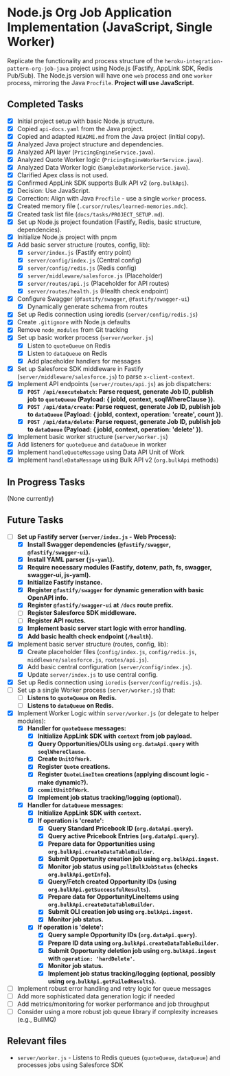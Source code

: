 # Node.js Org Job Application Implementation (JavaScript, Single Worker)

Replicate the functionality and process structure of the `heroku-integration-pattern-org-job-java` project using Node.js (Fastify, AppLink SDK, Redis Pub/Sub). The Node.js version will have one `web` process and one `worker` process, mirroring the Java `Procfile`. **Project will use JavaScript.**

## Completed Tasks
- [x] Initial project setup with basic Node.js structure.
- [x] Copied `api-docs.yaml` from the Java project.
- [x] Copied and adapted `README.md` from the Java project (initial copy).
- [x] Analyzed Java project structure and dependencies.
- [x] Analyzed API layer (`PricingEngineService.java`).
- [x] Analyzed Quote Worker logic (`PricingEngineWorkerService.java`).
- [x] Analyzed Data Worker logic (`SampleDataWorkerService.java`).
- [x] Clarified Apex class is not used.
- [x] Confirmed AppLink SDK supports Bulk API v2 (`org.bulkApi`).
- [x] Decision: Use JavaScript.
- [x] Correction: Align with Java `Procfile` - use a single `worker` process.
- [x] Created memory file (`.cursor/rules/learned-memories.mdc`).
- [x] Created task list file (`docs/tasks/PROJECT_SETUP.md`).
- [x] Set up Node.js project foundation (Fastify, Redis, basic structure, dependencies).
- [x] Initialize Node.js project with pnpm
- [x] Add basic server structure (routes, config, lib):
  - [x] `server/index.js` (Fastify entry point)
  - [x] `server/config/index.js` (Central config)
  - [x] `server/config/redis.js` (Redis config)
  - [x] `server/middleware/salesforce.js` (Placeholder)
  - [x] `server/routes/api.js` (Placeholder for API routes)
  - [x] `server/routes/health.js` (Health check endpoint)
- [x] Configure Swagger (`@fastify/swagger`, `@fastify/swagger-ui`)
  - [x] Dynamically generate schema from routes
- [x] Set up Redis connection using ioredis (`server/config/redis.js`)
- [x] Create `.gitignore` with Node.js defaults
- [x] Remove `node_modules` from Git tracking
- [x] Set up basic worker process (`server/worker.js`)
  - [x] Listen to `quoteQueue` on Redis
  - [x] Listen to `dataQueue` on Redis
  - [x] Add placeholder handlers for messages
- [x] Set up Salesforce SDK middleware in Fastify (`server/middleware/salesforce.js`) to parse `x-client-context`.
- [x] Implement API endpoints (`server/routes/api.js`) as job dispatchers:
  - [x] **`POST /api/executebatch`: Parse request, generate Job ID, publish job to `quoteQueue` (Payload: { jobId, context, soqlWhereClause }).**
  - [x] **`POST /api/data/create`: Parse request, generate Job ID, publish job to `dataQueue` (Payload: { jobId, context, operation: 'create', count }).**
  - [x] **`POST /api/data/delete`: Parse request, generate Job ID, publish job to `dataQueue` (Payload: { jobId, context, operation: 'delete' }).**
- [x] Implement basic worker structure (`server/worker.js`)
- [x] Add listeners for `quoteQueue` and `dataQueue` in worker
- [x] Implement `handleQuoteMessage` using Data API Unit of Work
- [x] Implement `handleDataMessage` using Bulk API v2 (`org.bulkApi` methods)

## In Progress Tasks

(None currently)

## Future Tasks
- [ ] **Set up Fastify server (`server/index.js` - Web Process):**
    - [x] **Install Swagger dependencies (`@fastify/swagger`, `@fastify/swagger-ui`).**
    - [x] **Install YAML parser (`js-yaml`).**
    - [x] **Require necessary modules (Fastify, dotenv, path, fs, swagger, swagger-ui, js-yaml).**
    - [x] **Initialize Fastify instance.**
    - [x] **Register `@fastify/swagger` for dynamic generation with basic OpenAPI info.**
    - [x] **Register `@fastify/swagger-ui` at `/docs` route prefix.**
    - [ ] **Register Salesforce SDK middleware.**
    - [ ] **Register API routes.**
    - [x] **Implement basic server start logic with error handling.**
    - [x] **Add basic health check endpoint (`/health`).**
- [x] Implement basic server structure (routes, config, lib):
    - [x] Create placeholder files (`config/index.js`, `config/redis.js`, `middleware/salesforce.js`, `routes/api.js`).
    - [x] Add basic central configuration (`server/config/index.js`).
    - [x] Update `server/index.js` to use central config.
- [x] Set up Redis connection using `ioredis` (`server/config/redis.js`).
- [ ] Set up a single Worker process (`server/worker.js`) that:
    - [ ] **Listens to `quoteQueue` on Redis.**
    - [ ] **Listens to `dataQueue` on Redis.**
- [x] Implement Worker Logic within `server/worker.js` (or delegate to helper modules):
    - [x] **Handler for `quoteQueue` messages:**
        - [x] **Initialize AppLink SDK with `context` from job payload.**
        - [x] **Query Opportunities/OLIs using `org.dataApi.query` with `soqlWhereClause`.**
        - [x] **Create `UnitOfWork`.**
        - [x] **Register `Quote` creations.**
        - [x] **Register `QuoteLineItem` creations (applying discount logic - make dynamic?).**
        - [x] **`commitUnitOfWork`.**
        - [x] **Implement job status tracking/logging (optional).**
    - [x] **Handler for `dataQueue` messages:**
        - [x] **Initialize AppLink SDK with `context`.**
        - [x] **If operation is 'create':**
            - [x] **Query Standard Pricebook ID (`org.dataApi.query`).**
            - [x] **Query active Pricebook Entries (`org.dataApi.query`).**
            - [x] **Prepare data for Opportunities using `org.bulkApi.createDataTableBuilder`.**
            - [x] **Submit Opportunity creation job using `org.bulkApi.ingest`.**
            - [x] **Monitor job status using `pollBulkJobStatus` (checks `org.bulkApi.getInfo`).**
            - [x] **Query/Fetch created Opportunity IDs (using `org.bulkApi.getSuccessfulResults`).**
            - [x] **Prepare data for OpportunityLineItems using `org.bulkApi.createDataTableBuilder`.**
            - [x] **Submit OLI creation job using `org.bulkApi.ingest`.**
            - [x] **Monitor job status.**
        - [x] **If operation is 'delete':**
            - [x] **Query sample Opportunity IDs (`org.dataApi.query`).**
            - [x] **Prepare ID data using `org.bulkApi.createDataTableBuilder`.**
            - [x] **Submit Opportunity deletion job using `org.bulkApi.ingest` with `operation: 'hardDelete'`.**
            - [x] **Monitor job status.**
            - [x] **Implement job status tracking/logging (optional, possibly using `org.bulkApi.getFailedResults`).**
- [ ] Implement robust error handling and retry logic for queue messages
- [ ] Add more sophisticated data generation logic if needed
- [ ] Add metrics/monitoring for worker performance and job throughput
- [ ] Consider using a more robust job queue library if complexity increases (e.g., BullMQ)

## Relevant files
- `server/worker.js` - Listens to Redis queues (`quoteQueue`, `dataQueue`) and processes jobs using Salesforce SDK
